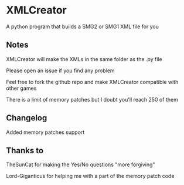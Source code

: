 # XMLCreator
A python program that builds a SMG2 or SMG1 XML file for you

## Notes
XMLCreator will make the XMLs in the same folder as the .py file

Please open an issue if you find any problem

Feel free to fork the github repo and make XMLCreator compatible with other games

There is a limit of memory patches but I doubt you'll reach 250 of them

## Changelog
Added memory patches support

## Thanks to
TheSunCat for making the Yes/No questions "more forgiving"

Lord-Giganticus for helping me with a part of the memory patch code
